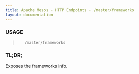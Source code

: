 ```yaml
---
title: Apache Mesos - HTTP Endpoints - /master/frameworks
layout: documentation
---
```

<!--- This is an automatically generated file. DO NOT EDIT! --->

### USAGE ###
>        /master/frameworks

### TL;DR; ###
Exposes the frameworks info.